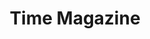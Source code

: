---
collection_archive: false
collection_awards: []
collection_category:
  - Exhibited Works 
  - Workplace
  - Travel
  - Environments
  - Portraits
  - Environments
  - Travel
  - Color
  - Reportage
  - Editorial
collection_content: >-
  “_As Grand Canyon National Park Turns 100, Its’ Chief Ranger Plans for the
  Next Century_.” These new works pay homage to American Romanticism and
  celebrate the west as I photograph head ranger Mathew Vandzura at Grandeur
  Point on the South Rim as a nod to Teddy Roosevelt’s legacy of conservation.


  Vandzura talks at length about modernizing an ancient natural wonder, the park
  system’s responsibility to the public, the recent government shutdown, and
  exploring every possible option before limiting visitation to the 6.4 million
  annual park-goers.


  Interview by Lily Rothman, assigned by Kim Bubello.
collection_cover: https://d1sf55qlb7p6hz.cloudfront.net/timeGC-5.jpg
collection_cover_mobile: https://d1sf55qlb7p6hz.cloudfront.net/verticalcovers-10.jpg
collection_description: >-
  _“As Grand Canyon National Park Turns 100, Its’ Chief Ranger Plans for the
  Next Century.”_ A nod to Teddy Roosevelt’s legacy of conservation, these works
  pay homage to American Romanticism as I photograph head ranger Mathew Vandzura
  in the historic Kolb House and South Rim of the Canyon.


  Showcased at the _Grand Canyon National Park 100_ exhibition at Etherton
  Gallery, this work served as a contemporary counterpoint to the historical
  works of Ansel Adams, Lee Friedlander, William Bell, and Barry Goldwater. 
collection_filter: Commissioned + Stock
collection_hidden: false
collection_meta: "Grand Canyon 100th Anniversary\_"
collection_press: []
collection_preview:
  - https://d1sf55qlb7p6hz.cloudfront.net/gc_covers-4.jpg
  - https://d1sf55qlb7p6hz.cloudfront.net/gc_covers-2.jpg
  - https://d1sf55qlb7p6hz.cloudfront.net/gc_covers-1.jpg
  - https://d1sf55qlb7p6hz.cloudfront.net/gc_covers-3.jpg
cover_image: https://d1sf55qlb7p6hz.cloudfront.net/social-12.jpg
date: 
hide_footer: false 
logo: 
navigation_theme: white
px_extra: true
slug: time-magazine-grand-canyon-100th-anniversary
theme_color: "#EEDDDD"
theme_color_all_works: FFBABA"
title: Time Magazine
collection_exhibition:
  - content: |-
      **2019**  
      _Grand Canyon National Park 100_  
      Etherton Gallery  
      Tucson, AZ (Group Show)
    template: popup-text-element
collection_blocks:
  - _bookshop_name: collections/media-row-start
    row_alignment: between
  - _bookshop_name: collections/media-element 
    color: "#C2A282"
    image:  https://d1sf55qlb7p6hz.cloudfront.net/timeGC-1b.jpg
    margin_left: '20'
    margin_right: 0
    margin_y: '100'
    width: '60'
  - _bookshop_name: collections/media-row
    row_alignment: between
  - _bookshop_name: collections/media-element 
    color: "#DFEBEF"
    image:  https://d1sf55qlb7p6hz.cloudfront.net/timeGC-2.jpg
    margin_left: '10'
    margin_y: '100'
    width: '45'
  - _bookshop_name: collections/media-element
    align_y: start
    color: "#CDB882"
    image:  https://d1sf55qlb7p6hz.cloudfront.net/timeGC-17-1.jpg
    margin_left: 0
    margin_right: '20'
    margin_y: '700'
    width: '20'
  - _bookshop_name: collections/media-row
    row_alignment: between
  - _bookshop_name: collections/media-element 
    color: "#D8A6C7"
    image:  https://d1sf55qlb7p6hz.cloudfront.net/timeGC-4.jpg
    margin_left: '40'
    margin_right: 0
    margin_y: '100'
    width: '33'
  - _bookshop_name: collections/media-row
    row_alignment: between
  - _bookshop_name: collections/media-element 
    color: "#EEDDDD"
    image:  https://d1sf55qlb7p6hz.cloudfront.net/timeGC-5.jpg
    margin_left: '25'
    margin_y: '100'
    width: '55'
  - _bookshop_name: collections/media-row
    row_alignment: between
  - _bookshop_name: collections/media-element 
    color: "#F1B88C"
    image:  https://d1sf55qlb7p6hz.cloudfront.net/timeGC-6.jpg
    margin_left: '10'
    margin_y: '100'
    width: '30'
  - _bookshop_name: collections/media-element 
    color: "#CFC78C"
    image:  https://d1sf55qlb7p6hz.cloudfront.net/timeGC-7.jpg
    margin_right: '10'
    margin_y: '400'
    width: '45'
  - _bookshop_name: collections/media-row
    row_alignment: between
  - _bookshop_name: collections/media-element 
    color: "#C6A5C1"
    image:  https://d1sf55qlb7p6hz.cloudfront.net/timeGC-8.jpg
    margin_left: '5'
    margin_right: 0
    margin_y: '100'
    width: '90'
  - _bookshop_name: collections/media-row
    row_alignment: between
  - _bookshop_name: collections/media-element 
    color: "#D4E8FF"
    image:  https://d1sf55qlb7p6hz.cloudfront.net/timeGC-9.jpg
    margin_left: '10'
    margin_y: '400'
    width: '40'
  - _bookshop_name: collections/media-element 
    color: "#FAE386"
    image:  https://d1sf55qlb7p6hz.cloudfront.net/timeGC-10.jpg
    margin_left: 0
    margin_right: '10'
    margin_y: '200'
    width: '20'
  - _bookshop_name: collections/media-row
    row_alignment: between
  - _bookshop_name: collections/media-element 
    color: "#EED8CA"
    image:  https://d1sf55qlb7p6hz.cloudfront.net/timeGC-11.jpg
    margin_left: '15'
    margin_right: '15'
    margin_y: '200'
    width: '60'
  - _bookshop_name: collections/media-row
    row_alignment: between
  - _bookshop_name: collections/media-element 
    color: "#E5DCD0"
    image:  https://d1sf55qlb7p6hz.cloudfront.net/timeGC-12.jpg
    margin_left: '60'
    margin_y: '100'
    width: '30'
  - _bookshop_name: collections/media-row
    row_alignment: between
  - _bookshop_name: collections/media-element
    align_y: start
    color: "#E8F3F3"
    image:  https://d1sf55qlb7p6hz.cloudfront.net/timeGC-13b-single.jpg
    margin_left: '20'
    margin_right: 0
    margin_y: '100'
    width: '30'
  - _bookshop_name: collections/media-element
    align_y: start
    color: "#F9EAE0"
    image:  https://d1sf55qlb7p6hz.cloudfront.net/timeGC-13c-single.jpg
    margin_left: 0
    margin_right: '20'
    margin_y: '100'
    width: '30'
  - _bookshop_name: collections/media-row
    row_alignment: between
  - _bookshop_name: collections/media-element 
    color: "#D2A872"
    image:  https://d1sf55qlb7p6hz.cloudfront.net/timeGC-14.jpg
    margin_left: '5'
    margin_right: 0
    margin_y: '100'
    width: '50'
  - _bookshop_name: collections/media-row
    row_alignment: between
  - _bookshop_name: collections/media-element 
    color: "#EED4C4"
    image:  https://d1sf55qlb7p6hz.cloudfront.net/timeGC-3.jpg
    margin_left: '10'
    margin_right: 0
    margin_y: '100'
    width: '25'
  - _bookshop_name: collections/media-element 
    color: "#CFB699"
    image:  https://d1sf55qlb7p6hz.cloudfront.net/timeGC-15.jpg
    margin_right: '25'
    margin_y: '400'
    width: '33'
  - _bookshop_name: collections/media-row
    row_alignment: between
  - _bookshop_name: collections/media-element 
    color: "#EFDEC3"
    image:  https://d1sf55qlb7p6hz.cloudfront.net/timeGC-16.jpg
    margin_left: '20'
    margin_right: '20'
    margin_y: '100'
    width: '60'
  - _bookshop_name: collections/media-row-end
---